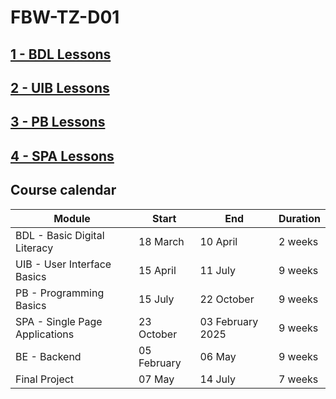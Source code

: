 # FBW-TZ-D01 

## [1 - BDL Lessons](https://github.com/dci-fbw-wd-tz-24-d01/basic-digital-literacy)
## [2 - UIB Lessons](https://github.com/dci-fbw-wd-tz-24-d01/user-interface-basic/)
## [3 - PB Lessons](https://github.com/dci-fbw-wd-tz-24-d01/Programming_Basics/)
## [4 - SPA Lessons](https://github.com/dci-fbw-wd-tz-24-d01/single-page-application)


## Course calendar

  
|Module  | Start | End  | Duration | 
|--|--| --|  -- |
| BDL - Basic Digital Literacy |18 March   | 10 April | 2 weeks|
| UIB - User Interface Basics | 15 April | 11 July | 9 weeks | 
| PB - Programming Basics | 15 July | 22 October | 9 weeks | 
| SPA - Single Page Applications | 23 October | 03 February 2025 | 9 weeks | 
| BE - Backend | 05 February | 06 May |9 weeks | 
| Final Project | 07 May|  14 July |7 weeks | 

